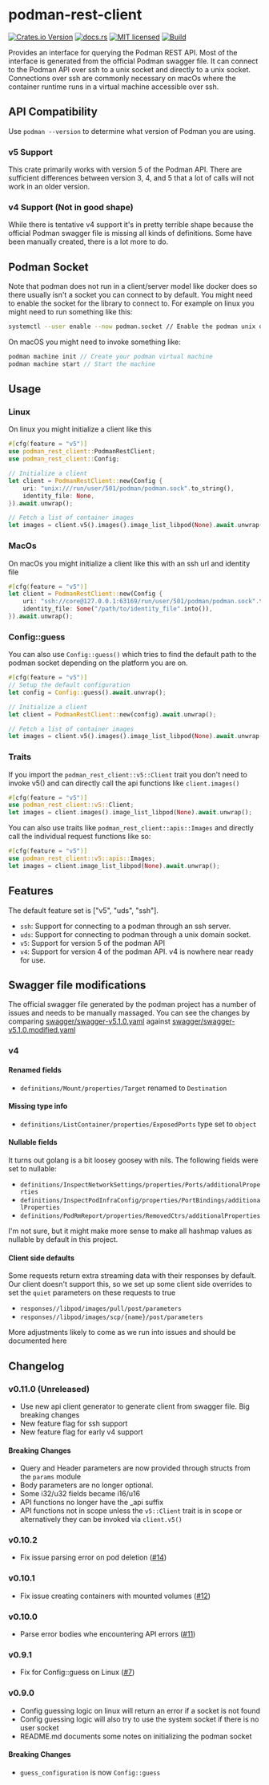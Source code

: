 # podman-rest-client

[![Crates.io Version](https://img.shields.io/crates/v/podman-rest-client)](https://crates.io/crates/podman-rest-client)
[![docs.rs](https://docs.rs/podman-rest-client/badge.svg)](https://docs.rs/podman-rest-client)
[![MIT licensed](https://img.shields.io/badge/license-MIT-blue.svg)](./LICENSE)
[![Build](https://img.shields.io/github/actions/workflow/status/blazzy/podman-rest-client/main.yml?branch=main)](https://github.com/blazzy/podman-rest-client/actions)

<!-- cargo-rdme start -->

Provides an interface for querying the Podman REST API. Most of the interface is generated from
the official Podman swagger file. It can connect to the Podman API over ssh to a unix socket
and directly to a unix socket. Connections over ssh are  commonly necessary on macOs where the
container runtime runs in a virtual machine accessible over ssh.


## API Compatibility

Use `podman --version` to determine what version of Podman you are using.

### v5 Support

This crate primarily works with version 5 of the Podman API. There are sufficient differences
between version 3, 4, and 5 that a lot of calls will not work in an older version.

### v4 Support (Not in good shape)

While there is tentative v4 support it's in pretty terrible shape because the official Podman
swagger file is missing all kinds of definitions. Some have been manually created, there is a
lot more to do.

## Podman Socket

Note that podman does not run in a client/server model like docker does so there usually isn't
a socket you can connect to by default. You might need to enable the socket for the library to
connect to. For example on linux you might need to run something like this:

```sh
systemctl --user enable --now podman.socket // Enable the podman unix domain socket
```

On macOS you might need to invoke something like:

```rust
podman machine init // Create your podman virtual machine
podman machine start // Start the machine
```

## Usage

### Linux

On linux you might initialize a client like this

```rust
#[cfg(feature = "v5")]
use podman_rest_client::PodmanRestClient;
use podman_rest_client::Config;

// Initialize a client
let client = PodmanRestClient::new(Config {
    uri: "unix:///run/user/501/podman/podman.sock".to_string(),
    identity_file: None,
}).await.unwrap();

// Fetch a list of container images
let images = client.v5().images().image_list_libpod(None).await.unwrap();
```
### MacOs

On macOs you might initialize a client like this with an ssh url and identity file

```rust
#[cfg(feature = "v5")]
let client = PodmanRestClient::new(Config {
    uri: "ssh://core@127.0.0.1:63169/run/user/501/podman/podman.sock".to_string(),
    identity_file: Some("/path/to/identity_file".into()),
}).await.unwrap();
```

### Config::guess

You can also use `Config::guess()` which tries to find the default path to the podman
socket depending on the platform you are on.

```rust
#[cfg(feature = "v5")]
// Setup the default configuration
let config = Config::guess().await.unwrap();

// Initialize a client
let client = PodmanRestClient::new(config).await.unwrap();

// Fetch a list of container images
let images = client.v5().images().image_list_libpod(None).await.unwrap();
```

### Traits

If you import the `podman_rest_client::v5::Client` trait you don't need to invoke v5() and can 
directly call the api functions like `client.images()`

```rust
#[cfg(feature = "v5")]
use podman_rest_client::v5::Client;
let images = client.images().image_list_libpod(None).await.unwrap();
```

You can also use traits like `podman_rest_client::apis::Images` and directly call the
individual request functions like so:

```rust
#[cfg(feature = "v5")]
use podman_rest_client::v5::apis::Images;
let images = client.image_list_libpod(None).await.unwrap();
```


## Features

The default feature set is ["v5", "uds", "ssh"].

- `ssh`: Support for connecting to a podman through an ssh server.
- `uds`: Support for connecting to podman through a unix domain socket.
- `v5`: Support for version 5 of the podman API
- `v4`: Support for version 4 of the podman API. v4 is nowhere near ready for use.

<!-- cargo-rdme end -->

## Swagger file modifications

The official swagger file generated by the podman project has a number of
issues and needs to be manually massaged. You can see the changes by comparing
[swagger/swagger-v5.1.0.yaml](swagger/swagger-v5.1.0.yaml) against
[swagger/swagger-v5.1.0.modified.yaml](swagger/swagger-v5.1.0.modified.yaml)

### v4

#### Renamed fields

* `definitions/Mount/properties/Target` renamed to `Destination`

#### Missing type info

* `definitions/ListContainer/properties/ExposedPorts` type set to `object`

#### Nullable fields

It turns out golang is a bit loosey goosey with nils. The following fields were
set to nullable:

* `definitions/InspectNetworkSettings/properties/Ports/additionalProperties`
* `definitions/InspectPodInfraConfig/properties/PortBindings/additionalProperties`
* `definitions/PodRmReport/properties/RemovedCtrs/additionalProperties`

I'm not sure, but it might make more sense to make all hashmap values as
nullable by default in this project.

#### Client side defaults

Some requests return extra streaming data with their responses by default. Our
client doesn't support this, so we set up some client side overrides to set the
`quiet` parameters on these requests to true

* `responses//libpod/images/pull/post/parameters`
* `responses//libpod/images/scp/{name}/post/parameters`

More adjustments likely to come as we run into issues and should be documented here

## Changelog

### v0.11.0 (Unreleased)

* Use new api client generator to generate client from swagger file. Big breaking changes
* New feature flag for ssh support
* New feature flag for early v4 support

#### Breaking Changes

* Query and Header parameters are now provided through structs from the `params` module
* Body parameters are no longer optional.
* Some i32/u32 fields became i16/u16
* API functions no longer have the _api suffix
* API functions not in scope unless the `v5::Client` trait is in scope or
alternatively they can be invoked via `client.v5()`

### v0.10.2

* Fix issue parsing error on pod deletion ([#14](https://github.com/blazzy/podman-rest-client/pull/14))

### v0.10.1

* Fix issue creating containers with mounted volumes ([#12](https://github.com/blazzy/podman-rest-client/pull/12))

### v0.10.0

* Parse error bodies whe encountering API errors ([#11](https://github.com/blazzy/podman-rest-client/pull/11))

### v0.9.1

* Fix for Config::guess on Linux ([#7](https://github.com/blazzy/podman-rest-client/pull/7))

### v0.9.0

* Config guessing logic on linux will return an error if a socket is not found
* Config guessing logic will also try to use the system socket if there is no
user socket
* README.md documents some notes on initializing the podman socket

#### Breaking Changes

* `guess_configuration` is now `Config::guess`
